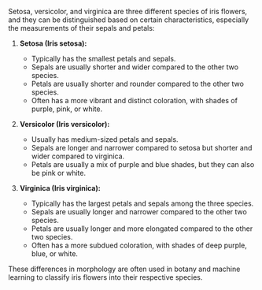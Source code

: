 Setosa, versicolor, and virginica are three different species of iris flowers, and they can be distinguished based on certain characteristics, especially the measurements of their sepals and petals:

1. **Setosa (Iris setosa):**
   - Typically has the smallest petals and sepals.
   - Sepals are usually shorter and wider compared to the other two species.
   - Petals are usually shorter and rounder compared to the other two species.
   - Often has a more vibrant and distinct coloration, with shades of purple, pink, or white.

2. **Versicolor (Iris versicolor):**
   - Usually has medium-sized petals and sepals.
   - Sepals are longer and narrower compared to setosa but shorter and wider compared to virginica.
   - Petals are usually a mix of purple and blue shades, but they can also be pink or white.

3. **Virginica (Iris virginica):**
   - Typically has the largest petals and sepals among the three species.
   - Sepals are usually longer and narrower compared to the other two species.
   - Petals are usually longer and more elongated compared to the other two species.
   - Often has a more subdued coloration, with shades of deep purple, blue, or white.

These differences in morphology are often used in botany and machine learning to classify iris flowers into their respective species.

